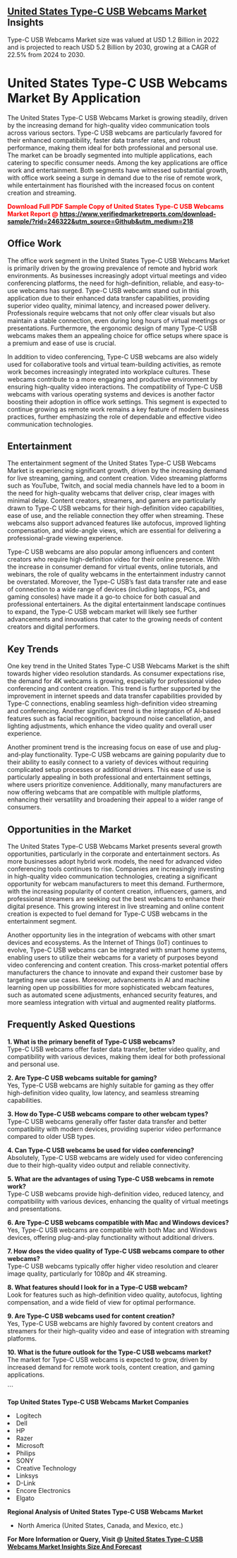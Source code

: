 <h2><a href="https://www.verifiedmarketreports.com/download-sample/?rid=246322&amp;utm_source=Github&amp;utm_medium=218" target="_blank">United States Type-C USB Webcams Market</a> Insights</h2><p>Type-C USB Webcams Market size was valued at USD 1.2 Billion in 2022 and is projected to reach USD 5.2 Billion by 2030, growing at a CAGR of 22.5% from 2024 to 2030.</p><p> <h1>United States Type-C USB Webcams Market By Application</h1> <p>The United States Type-C USB Webcams Market is growing steadily, driven by the increasing demand for high-quality video communication tools across various sectors. Type-C USB webcams are particularly favored for their enhanced compatibility, faster data transfer rates, and robust performance, making them ideal for both professional and personal use. The market can be broadly segmented into multiple applications, each catering to specific consumer needs. Among the key applications are office work and entertainment. Both segments have witnessed substantial growth, with office work seeing a surge in demand due to the rise of remote work, while entertainment has flourished with the increased focus on content creation and streaming. <strong><p><span class=""><span style="color: #ff0000;"><strong>Download Full PDF Sample Copy of United States Type-C USB Webcams Market Report</strong> @ </span><a href="https://www.verifiedmarketreports.com/download-sample/?rid=246322&amp;utm_source=Github&amp;utm_medium=218" target="_blank">https://www.verifiedmarketreports.com/download-sample/?rid=246322&amp;utm_source=Github&amp;utm_medium=218</a></span></p></strong></p> <h2>Office Work</h2> <p>The office work segment in the United States Type-C USB Webcams Market is primarily driven by the growing prevalence of remote and hybrid work environments. As businesses increasingly adopt virtual meetings and video conferencing platforms, the need for high-definition, reliable, and easy-to-use webcams has surged. Type-C USB webcams stand out in this application due to their enhanced data transfer capabilities, providing superior video quality, minimal latency, and increased power delivery. Professionals require webcams that not only offer clear visuals but also maintain a stable connection, even during long hours of virtual meetings or presentations. Furthermore, the ergonomic design of many Type-C USB webcams makes them an appealing choice for office setups where space is a premium and ease of use is crucial. <p>In addition to video conferencing, Type-C USB webcams are also widely used for collaborative tools and virtual team-building activities, as remote work becomes increasingly integrated into workplace cultures. These webcams contribute to a more engaging and productive environment by ensuring high-quality video interactions. The compatibility of Type-C USB webcams with various operating systems and devices is another factor boosting their adoption in office work settings. This segment is expected to continue growing as remote work remains a key feature of modern business practices, further emphasizing the role of dependable and effective video communication technologies.</p> <h2>Entertainment</h2> <p>The entertainment segment of the United States Type-C USB Webcams Market is experiencing significant growth, driven by the increasing demand for live streaming, gaming, and content creation. Video streaming platforms such as YouTube, Twitch, and social media channels have led to a boom in the need for high-quality webcams that deliver crisp, clear images with minimal delay. Content creators, streamers, and gamers are particularly drawn to Type-C USB webcams for their high-definition video capabilities, ease of use, and the reliable connection they offer when streaming. These webcams also support advanced features like autofocus, improved lighting compensation, and wide-angle views, which are essential for delivering a professional-grade viewing experience. <p>Type-C USB webcams are also popular among influencers and content creators who require high-definition video for their online presence. With the increase in consumer demand for virtual events, online tutorials, and webinars, the role of quality webcams in the entertainment industry cannot be overstated. Moreover, the Type-C USB’s fast data transfer rate and ease of connection to a wide range of devices (including laptops, PCs, and gaming consoles) have made it a go-to choice for both casual and professional entertainers. As the digital entertainment landscape continues to expand, the Type-C USB webcam market will likely see further advancements and innovations that cater to the growing needs of content creators and digital performers.</p> <h2>Key Trends</h2> <p>One key trend in the United States Type-C USB Webcams Market is the shift towards higher video resolution standards. As consumer expectations rise, the demand for 4K webcams is growing, especially for professional video conferencing and content creation. This trend is further supported by the improvement in internet speeds and data transfer capabilities provided by Type-C connections, enabling seamless high-definition video streaming and conferencing. Another significant trend is the integration of AI-based features such as facial recognition, background noise cancellation, and lighting adjustments, which enhance the video quality and overall user experience.</p> <p>Another prominent trend is the increasing focus on ease of use and plug-and-play functionality. Type-C USB webcams are gaining popularity due to their ability to easily connect to a variety of devices without requiring complicated setup processes or additional drivers. This ease of use is particularly appealing in both professional and entertainment settings, where users prioritize convenience. Additionally, many manufacturers are now offering webcams that are compatible with multiple platforms, enhancing their versatility and broadening their appeal to a wider range of consumers.</p> <h2>Opportunities in the Market</h2> <p>The United States Type-C USB Webcams Market presents several growth opportunities, particularly in the corporate and entertainment sectors. As more businesses adopt hybrid work models, the need for advanced video conferencing tools continues to rise. Companies are increasingly investing in high-quality video communication technologies, creating a significant opportunity for webcam manufacturers to meet this demand. Furthermore, with the increasing popularity of content creation, influencers, gamers, and professional streamers are seeking out the best webcams to enhance their digital presence. This growing interest in live streaming and online content creation is expected to fuel demand for Type-C USB webcams in the entertainment segment.</p> <p>Another opportunity lies in the integration of webcams with other smart devices and ecosystems. As the Internet of Things (IoT) continues to evolve, Type-C USB webcams can be integrated with smart home systems, enabling users to utilize their webcams for a variety of purposes beyond video conferencing and content creation. This cross-market potential offers manufacturers the chance to innovate and expand their customer base by targeting new use cases. Moreover, advancements in AI and machine learning open up possibilities for more sophisticated webcam features, such as automated scene adjustments, enhanced security features, and more seamless integration with virtual and augmented reality platforms.</p> <h2>Frequently Asked Questions</h2> <p><strong>1. What is the primary benefit of Type-C USB webcams?</strong><br> Type-C USB webcams offer faster data transfer, better video quality, and compatibility with various devices, making them ideal for both professional and personal use.</p> <p><strong>2. Are Type-C USB webcams suitable for gaming?</strong><br> Yes, Type-C USB webcams are highly suitable for gaming as they offer high-definition video quality, low latency, and seamless streaming capabilities.</p> <p><strong>3. How do Type-C USB webcams compare to other webcam types?</strong><br> Type-C USB webcams generally offer faster data transfer and better compatibility with modern devices, providing superior video performance compared to older USB types.</p> <p><strong>4. Can Type-C USB webcams be used for video conferencing?</strong><br> Absolutely, Type-C USB webcams are widely used for video conferencing due to their high-quality video output and reliable connectivity.</p> <p><strong>5. What are the advantages of using Type-C USB webcams in remote work?</strong><br> Type-C USB webcams provide high-definition video, reduced latency, and compatibility with various devices, enhancing the quality of virtual meetings and presentations.</p> <p><strong>6. Are Type-C USB webcams compatible with Mac and Windows devices?</strong><br> Yes, Type-C USB webcams are compatible with both Mac and Windows devices, offering plug-and-play functionality without additional drivers.</p> <p><strong>7. How does the video quality of Type-C USB webcams compare to other webcams?</strong><br> Type-C USB webcams typically offer higher video resolution and clearer image quality, particularly for 1080p and 4K streaming.</p> <p><strong>8. What features should I look for in a Type-C USB webcam?</strong><br> Look for features such as high-definition video quality, autofocus, lighting compensation, and a wide field of view for optimal performance.</p> <p><strong>9. Are Type-C USB webcams used for content creation?</strong><br> Yes, Type-C USB webcams are highly favored by content creators and streamers for their high-quality video and ease of integration with streaming platforms.</p> <p><strong>10. What is the future outlook for the Type-C USB webcams market?</strong><br> The market for Type-C USB webcams is expected to grow, driven by increased demand for remote work tools, content creation, and gaming applications.</p> ```</p><p><strong>Top United States Type-C USB Webcams Market Companies</strong></p><div data-test-id=""><p><li>Logitech</li><li> Dell</li><li> HP</li><li> Razer</li><li> Microsoft</li><li> Philips</li><li> SONY</li><li> Creative Technology</li><li> Linksys</li><li> D-Link</li><li> Encore Electronics</li><li> Elgato</li></p><div><strong>Regional Analysis of&nbsp;United States Type-C USB Webcams Market</strong></div><ul><li dir="ltr"><p dir="ltr">North America&nbsp;(United States, Canada, and Mexico, etc.)</p></li></ul><p><strong>For More Information or Query, Visit @&nbsp;</strong><strong><a href="https://www.verifiedmarketreports.com/product/type-c-usb-webcams-market/?utm_source=Github&amp;utm_medium=218" target="_blank">United States Type-C USB Webcams Market Insights Size And Forecast</a></strong></p></div>
